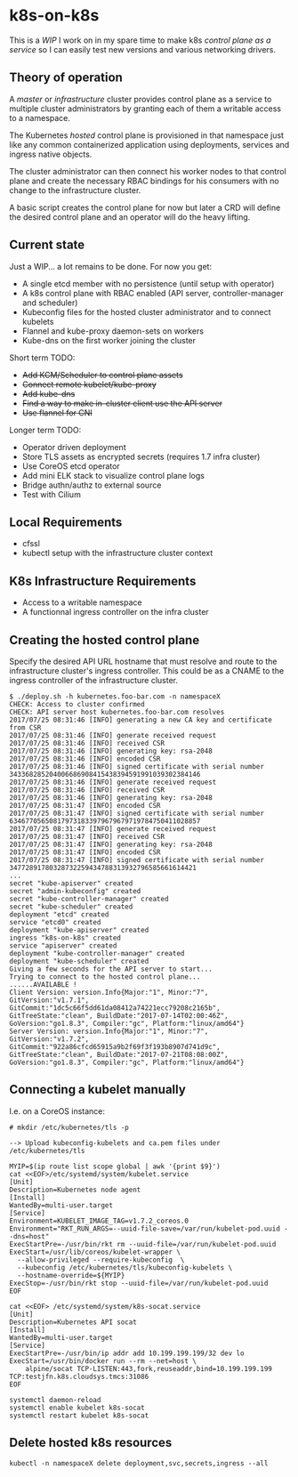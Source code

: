 # k8s-on-k8s

This is a *WIP* I work on in my spare time to make k8s _control plane as a service_ so
I can easily test new versions and various networking drivers.


Theory of operation
--------------

A _master_ or _infrastructure_ cluster provides control plane as a service to multiple
cluster administrators by granting each of them a writable access to a namespace.

The Kubernetes _hosted_ control plane is provisioned in that namespace just like any
common containerized application using deployments, services and ingress native objects.

The cluster administrator can then connect his worker nodes to that control plane
and create the necessary RBAC bindings for his consumers with no change to the
infrastructure cluster.

A basic script creates the control plane for now but later a CRD will define the desired
control plane and an operator will do the heavy lifting.


Current state
--------------
Just a WIP... a lot remains to be done.  For now you get:
* A single etcd member with no persistence (until setup with operator)  
* A k8s control plane with RBAC enabled (API server, controller-manager and scheduler)
* Kubeconfig files for the hosted cluster administrator and to connect kubelets
* Flannel and kube-proxy daemon-sets on workers
* Kube-dns on the first worker joining the cluster


Short term TODO:
* ~~Add KCM/Scheduler to control plane assets~~
* ~~Connect remote kubelet/kube-proxy~~
* ~~Add kube-dns~~
* ~~Find a way to make in-cluster client use the API server~~
* ~~Use flannel for CNI~~

Longer term TODO:
* Operator driven deployment
* Store TLS assets as encrypted secrets (requires 1.7 infra cluster)
* Use CoreOS etcd operator
* Add mini ELK stack to visualize control plane logs
* Bridge authn/authz to external source
* Test with Cilium


Local Requirements
--------------
* cfssl
* kubectl setup with the infrastructure cluster context


K8s Infrastructure Requirements
--------------
* Access to a writable namespace
* A functionnal ingress controller on the infra cluster


Creating the hosted control plane
--------------
Specify the desired API URL hostname that must resolve and route to the infrastructure
cluster's ingress controller. This could be as a CNAME to the ingress controller
of the infrastructure cluster.


```
$ ./deploy.sh -h kubernetes.foo-bar.com -n namespaceX
CHECK: Access to cluster confirmed
CHECK: API server host kubernetes.foo-bar.com resolves
2017/07/25 08:31:46 [INFO] generating a new CA key and certificate from CSR
2017/07/25 08:31:46 [INFO] generate received request
2017/07/25 08:31:46 [INFO] received CSR
2017/07/25 08:31:46 [INFO] generating key: rsa-2048
2017/07/25 08:31:46 [INFO] encoded CSR
2017/07/25 08:31:46 [INFO] signed certificate with serial number 343368285204006686908415438394591991039302384146
2017/07/25 08:31:46 [INFO] generate received request
2017/07/25 08:31:46 [INFO] received CSR
2017/07/25 08:31:46 [INFO] generating key: rsa-2048
2017/07/25 08:31:47 [INFO] encoded CSR
2017/07/25 08:31:47 [INFO] signed certificate with serial number 634677056508179731833979679679719784750411028857
2017/07/25 08:31:47 [INFO] generate received request
2017/07/25 08:31:47 [INFO] received CSR
2017/07/25 08:31:47 [INFO] generating key: rsa-2048
2017/07/25 08:31:47 [INFO] encoded CSR
2017/07/25 08:31:47 [INFO] signed certificate with serial number 34772891780328732259434788313932796585661614421
...
secret "kube-apiserver" created
secret "admin-kubeconfig" created
secret "kube-controller-manager" created
secret "kube-scheduler" created
deployment "etcd" created
service "etcd0" created
deployment "kube-apiserver" created
ingress "k8s-on-k8s" created
service "apiserver" created
deployment "kube-controller-manager" created
deployment "kube-scheduler" created
Giving a few seconds for the API server to start...
Trying to connect to the hosted control plane...
......AVAILABLE !
Client Version: version.Info{Major:"1", Minor:"7", GitVersion:"v1.7.1", GitCommit:"1dc5c66f5dd61da08412a74221ecc79208c2165b", GitTreeState:"clean", BuildDate:"2017-07-14T02:00:46Z", GoVersion:"go1.8.3", Compiler:"gc", Platform:"linux/amd64"}
Server Version: version.Info{Major:"1", Minor:"7", GitVersion:"v1.7.2", GitCommit:"922a86cfcd65915a9b2f69f3f193b8907d741d9c", GitTreeState:"clean", BuildDate:"2017-07-21T08:08:00Z", GoVersion:"go1.8.3", Compiler:"gc", Platform:"linux/amd64"}
```


Connecting a kubelet manually
--------------

I.e. on a CoreOS instance:

```
# mkdir /etc/kubernetes/tls -p

--> Upload kubeconfig-kubelets and ca.pem files under /etc/kubernetes/tls

MYIP=$(ip route list scope global | awk '{print $9}')
cat <<EOF>/etc/systemd/system/kubelet.service
[Unit]
Description=Kubernetes node agent
[Install]
WantedBy=multi-user.target
[Service]
Environment=KUBELET_IMAGE_TAG=v1.7.2_coreos.0
Environment="RKT_RUN_ARGS=--uuid-file-save=/var/run/kubelet-pod.uuid --dns=host"
ExecStartPre=-/usr/bin/rkt rm --uuid-file=/var/run/kubelet-pod.uuid
ExecStart=/usr/lib/coreos/kubelet-wrapper \
  --allow-privileged --require-kubeconfig  \
  --kubeconfig /etc/kubernetes/tls/kubeconfig-kubelets \
  --hostname-override=${MYIP}
ExecStop=-/usr/bin/rkt stop --uuid-file=/var/run/kubelet-pod.uuid
EOF

cat <<EOF> /etc/systemd/system/k8s-socat.service
[Unit]
Description=Kubernetes API socat
[Install]
WantedBy=multi-user.target
[Service]
ExecStartPre=-/usr/bin/ip addr add 10.199.199.199/32 dev lo
ExecStart=/usr/bin/docker run --rm --net=host \
    alpine/socat TCP-LISTEN:443,fork,reuseaddr,bind=10.199.199.199 TCP:testjfn.k8s.cloudsys.tmcs:31086
EOF

systemctl daemon-reload
systemctl enable kubelet k8s-socat
systemctl restart kubelet k8s-socat
```


Delete hosted k8s resources
--------------
```
kubectl -n namespaceX delete deployment,svc,secrets,ingress --all
```
